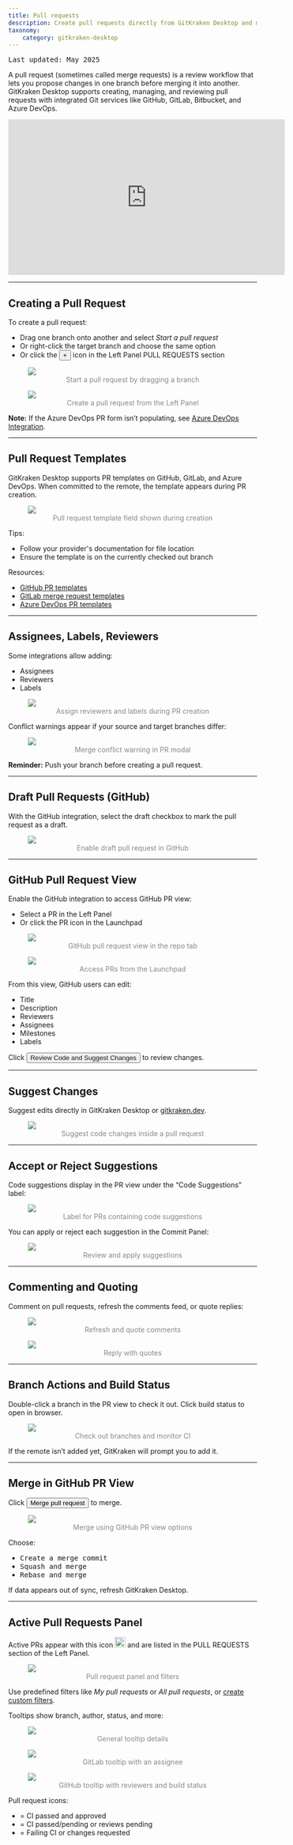 ```yaml
---
title: Pull requests
description: Create pull requests directly from GitKraken Desktop and merge one branch into another.
taxonomy:
    category: gitkraken-desktop
---
```

<kbd>Last updated: May 2025</kbd>

A pull request (sometimes called merge requests) is a review workflow that lets you propose changes in one branch before merging it into another. GitKraken Desktop supports creating, managing, and reviewing pull requests with integrated Git services like GitHub, GitLab, Bitbucket, and Azure DevOps.

<div class='embed-container embed-container--16-9'>
    <iframe width='560' height='315' src='https://www.youtube.com/embed/2VX1ISk9XH8?rel=0&vq=hd1080' frameborder='0' allowfullscreen></iframe>
</div>

***

## Creating a Pull Request

To create a pull request:
- Drag one branch onto another and select <em class='context-menu'>Start a pull request</em>
- Or right-click the target branch and choose the same option
- Or click the <button class='button button--success button--ui button--nolink'>+</button> icon in the Left Panel PULL REQUESTS section

<figure>
  <img src="/wp-content/uploads/create-pull-request-drag-and-drop-2025.gif" class="help-center-img img-bordered">
  <figcaption style="text-align:center; color:#888">Start a pull request by dragging a branch</figcaption>
</figure>

<figure>
  <img src="/wp-content/uploads/create-pr-2025.png" srcset="/wp-content/uploads/create-pr-2025@2x.png" class="help-center-img img-bordered">
  <figcaption style="text-align:center; color:#888">Create a pull request from the Left Panel</figcaption>
</figure>

<div class='callout callout'>
  <p><strong>Note:</strong> If the Azure DevOps PR form isn’t populating, see <a href="https://help.gitkraken.com/gitkraken-desktop/azure-devops/#azure-devops-pull-requests-form-not-populating-in-gitkraken-desktop">Azure DevOps Integration</a>.</p>
</div>

***

## Pull Request Templates

GitKraken Desktop supports PR templates on GitHub, GitLab, and Azure DevOps. When committed to the remote, the template appears during PR creation.

<figure>
  <img src="/wp-content/uploads/pr-template-2025.png" srcset="/wp-content/uploads/pr-template-2025@2x.png" class="help-center-img img-bordered">
  <figcaption style="text-align:center; color:#888">Pull request template field shown during creation</figcaption>
</figure>

Tips:
- Follow your provider's documentation for file location
- Ensure the template is on the currently checked out branch

Resources:
- [GitHub PR templates](https://help.github.com/articles/creating-a-pull-request-template-for-your-repository/)
- [GitLab merge request templates](https://docs.gitlab.com/ee/user/project/description_templates.html)
- [Azure DevOps PR templates](https://docs.microsoft.com/en-us/azure/devops/repos/git/pull-request-templates?view=azure-devops)

***

## Assignees, Labels, Reviewers

Some integrations allow adding:
- Assignees
- Reviewers
- Labels

<figure>
  <img src='/wp-content/uploads/add-reviewers-assignees-labels-2025.png' srcset='/wp-content/uploads/add-reviewers-assignees-labels-2025@2x.png' class="help-center-img img-bordered">
  <figcaption style="text-align:center; color:#888">Assign reviewers and labels during PR creation</figcaption>
</figure>

Conflict warnings appear if your source and target branches differ:

<figure>
  <img src='/wp-content/uploads/pr-merge-conflict-warning-2025.png' srcset='/wp-content/uploads/pr-merge-conflict-warning-2025@2x.png' class="help-center-img img-bordered">
  <figcaption style="text-align:center; color:#888">Merge conflict warning in PR modal</figcaption>
</figure>

<div class='callout callout--basic'>
  <p><strong>Reminder:</strong> Push your branch before creating a pull request.</p>
</div>

***

## Draft Pull Requests (GitHub)

With the GitHub integration, select the draft checkbox to mark the pull request as a draft.

<figure>
  <img src='/wp-content/uploads/create-draft-pr-2025.png' srcset='/wp-content/uploads/create-draft-pr-2025@2x.png' class="help-center-img img-bordered">
  <figcaption style="text-align:center; color:#888">Enable draft pull request in GitHub</figcaption>
</figure>

***

## GitHub Pull Request View

Enable the GitHub integration to access GitHub PR view:
- Select a PR in the Left Panel
- Or click the PR icon in the Launchpad

<figure>
  <img src='/wp-content/uploads/github-pr-view-2025.png' srcset='/wp-content/uploads/github-pr-view-2025@2x.png' class="help-center-img img-bordered">
  <figcaption style="text-align:center; color:#888">GitHub pull request view in the repo tab</figcaption>
</figure>

<figure>
  <img src='/wp-content/uploads/launchpad-open-pr-panel-2025.png' srcset='/wp-content/uploads/launchpad-open-pr-panel-2025@2x.png' class="help-center-img img-bordered">
  <figcaption style="text-align:center; color:#888">Access PRs from the Launchpad</figcaption>
</figure>

From this view, GitHub users can edit:
- Title
- Description
- Reviewers
- Assignees
- Milestones
- Labels

Click <button class='button button--primary button--ui button--nolink'><span style='color:#141422;'>Review Code and Suggest Changes</span></button> to review changes.

***

## Suggest Changes

Suggest edits directly in GitKraken Desktop or [gitkraken.dev](https://gitkraken.dev?source=help_center&product=gitkraken).

<figure>
  <img src='/wp-content/uploads/gkd-10-2-0-pr-suggest-code-changes.gif' class="help-center-img img-bordered">
  <figcaption style="text-align:center; color:#888">Suggest code changes inside a pull request</figcaption>
</figure>

***

## Accept or Reject Suggestions

Code suggestions display in the PR view under the “Code Suggestions” label:

<figure>
  <img src='/wp-content/uploads/code-suggestion-2025.png' srcset='/wp-content/uploads/code-suggestion-2025@2x.png' class="help-center-img img-bordered">
  <figcaption style="text-align:center; color:#888">Label for PRs containing code suggestions</figcaption>
</figure>

You can apply or reject each suggestion in the Commit Panel:

<figure>
  <img src='/wp-content/uploads/gkc-pr-code-suggestions-apply.gif' class="help-center-img img-bordered">
  <figcaption style="text-align:center; color:#888">Review and apply suggestions</figcaption>
</figure>

***

## Commenting and Quoting

Comment on pull requests, refresh the comments feed, or quote replies:

<figure>
  <img src='/wp-content/uploads/refresh-comments-2025.png' srcset='/wp-content/uploads/refresh-comments-2025@2x.png' class="help-center-img img-bordered">
  <figcaption style="text-align:center; color:#888">Refresh and quote comments</figcaption>
</figure>

<figure>
  <img src='/wp-content/uploads/quote-reply-2025.png' srcset='/wp-content/uploads/quote-reply-2025@2x.png' class="help-center-img img-bordered">
  <figcaption style="text-align:center; color:#888">Reply with quotes</figcaption>
</figure>

***

## Branch Actions and Build Status

Double-click a branch in the PR view to check it out. Click build status to open in browser.

<figure>
  <img src='/wp-content/uploads/build-status-2025.png' srcset='/wp-content/uploads/build-status-2025@2x.png' class="help-center-img img-bordered">
  <figcaption style="text-align:center; color:#888">Check out branches and monitor CI</figcaption>
</figure>

If the remote isn’t added yet, GitKraken will prompt you to add it.

***

## Merge in GitHub PR View

Click <button class='button button--success button--ui button--nolink'>Merge pull request</button> to merge.

<figure>
  <img src='/wp-content/uploads//merge-options.png' srcset='/wp-content/uploads//merge-options@2x.png' class="help-center-img img-bordered">
  <figcaption style="text-align:center; color:#888">Merge using GitHub PR view options</figcaption>
</figure>

Choose:
- <kbd>Create a merge commit</kbd>
- <kbd>Squash and merge</kbd>
- <kbd>Rebase and merge</kbd>

<div class='callout callout--basic'>
  <p>If data appears out of sync, refresh GitKraken Desktop.</p>
</div>

***

## Active Pull Requests Panel

Active PRs appear with this icon <em class='context-menu'><img style='height:1.5em;' src='/wp-content/uploads/gk-pull-request-icon.svg'></em> and are listed in the PULL REQUESTS section of the Left Panel.

<figure>
  <img src='/wp-content/uploads/pull-request-icon-and-panel-2025.png' srcset='/wp-content/uploads/pull-request-icon-and-panel-2025@2x.png' class="help-center-img img-bordered">
  <figcaption style="text-align:center; color:#888">Pull request panel and filters</figcaption>
</figure>

Use predefined filters like *My pull requests* or <i>All pull requests</i>, or [create custom filters](/working-with-repositories/pull-requests-filter-syntax/).

Tooltips show branch, author, status, and more:

<figure>
  <img src='/wp-content/uploads//tooltip-general.png' srcset='/wp-content/uploads//tooltip-general@2x.png' class="help-center-img img-bordered">
  <figcaption style="text-align:center; color:#888">General tooltip details</figcaption>
</figure>

<figure>
  <img src='/wp-content/uploads//tooltip-gitlab.png' srcset='/wp-content/uploads//tooltip-gitlab@2x.png' class="help-center-img img-bordered">
  <figcaption style="text-align:center; color:#888">GitLab tooltip with an assignee</figcaption>
</figure>

<figure>
  <img src='/wp-content/uploads//tooltip-github.png' srcset='/wp-content/uploads//tooltip-github@2x.png' class="help-center-img img-bordered">
  <figcaption style="text-align:center; color:#888">GitHub tooltip with reviewers and build status</figcaption>
</figure>

Pull request icons:
- <i class='fa fa-check' style="color:green"></i> = CI passed and approved
- <i class='fa fa-circle' style="color:orange"></i> = CI passed/pending or reviews pending
- <i class='fa fa-times' style="color:red"></i> = Failing CI or changes requested
